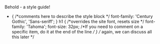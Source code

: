 Behold - a style guide!

* { /*comments here to describe the style block */
    font-family: 'Century Gothic', 'Sans-seriff';
}
h1 { /*overrides the site font, resets size */
    font-family: 'Tahoma';
    font-size: 32px; /*If you need to comment on a specific item, do it at the end of the line */
}
/* again, we can discuss all this later */